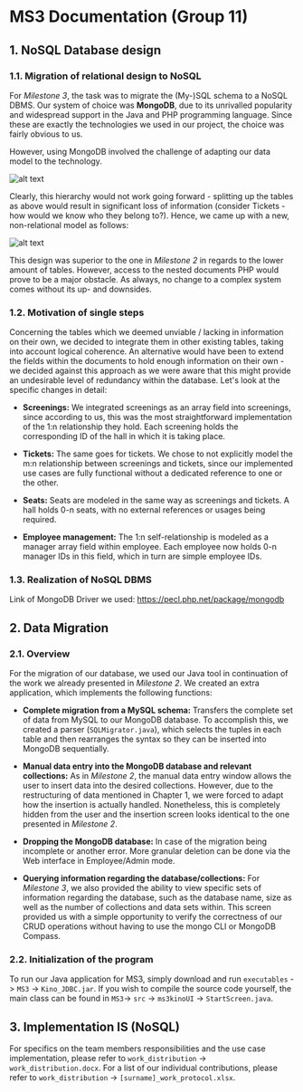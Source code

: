 # MS3 Documentation (Group 11)

## 1. NoSQL Database design
### 1.1. Migration of relational design to NoSQL
For _Milestone 3_, the task was to migrate the (My-)SQL schema to a NoSQL DBMS. Our system of choice was **MongoDB**, due to its unrivalled popularity and widespread support in the Java and PHP programming language. Since these are exactly the technologies we used in our project, the choice was fairly obvious to us.

However, using MongoDB involved the challenge of adapting our data model to the technology.

![alt text](https://github.com/utzn42/IMSE-WS2018/blob/master/readme_extras/ms2_rm.jpeg "Milestone 2 relational model")

Clearly, this hierarchy would not work going forward - splitting up the tables as above would result in significant loss of information (consider Tickets - how would we know who they belong to?). Hence, we came up with a new, non-relational model as follows:

![alt text](https://github.com/utzn42/IMSE-WS2018/blob/master/readme_extras/MonoDB_Design.JPG)
      

This design was superior to the one in _Milestone 2_ in regards to the lower amount of tables. However, access to the nested documents PHP would prove to be a major obstacle. As always, no change to a complex system comes without its up- and downsides. 

### 1.2. Motivation of single steps
Concerning the tables which we deemed unviable / lacking in information on their own, we decided to integrate them in other existing tables, taking into account logical coherence. An alternative would have been to extend the fields within the documents to hold enough information on their own - we decided against this approach as we were aware that this might provide an undesirable level of redundancy within the database. Let's look at the specific changes in detail:

+ **Screenings:** We integrated screenings as an array field into screenings, since according to us, this was the most straightforward implementation of the 1:n relationship they hold. Each screening holds the corresponding ID of the hall in which it is taking place.

+ **Tickets:** The same goes for tickets. We chose to not explicitly model the m:n relationship between screenings and tickets, since our implemented use cases are fully functional without a dedicated reference to one or the other.

+ **Seats:** Seats are modeled in the same way as screenings and tickets. A hall holds 0-n seats, with no external references or usages being required.

+ **Employee management:** The 1:n self-relationship is modeled as a manager array field within employee. Each employee now holds 0-n manager IDs in this field, which in turn are simple employee IDs.

### 1.3. Realization of NoSQL DBMS

Link of MongoDB Driver we used: https://pecl.php.net/package/mongodb


## 2. Data Migration
### 2.1. Overview
For the migration of our database, we used our Java tool in continuation of the work we already presented in _Milestone 2_. We created an extra application, which implements the following functions:

+ **Complete migration from a MySQL schema:** Transfers the complete set of data from MySQL to our MongoDB database. To accomplish this, we created a parser (`SQLMigrator.java`), which selects the tuples in each table and then rearranges the syntax so they can be inserted into MongoDB sequentially.

+ **Manual data entry into the MongoDB database and relevant collections:**  As in _Milestone 2_, the manual data entry window allows the user to insert data into the desired collections. However, due to the restructuring of data mentioned in Chapter 1, we were forced to adapt how the insertion is actually handled. Nonetheless, this is completely hidden from the user and the insertion screen looks identical to the one presented in _Milestone 2_. 

+ **Dropping the MongoDB database:** In case of the migration being incomplete or another error. More granular deletion can be done via the Web interface in Employee/Admin mode.

+ **Querying information regarding the database/collections:** For _Milestone 3_, we also provided the ability to view specific sets of information regarding the database, such as the database name, size as well as the number of collections and data sets within. This screen provided us with a simple opportunity to verify the correctness of our CRUD operations without having to use the mongo CLI or MongoDB Compass.

### 2.2. Initialization of the program
To run our Java application for MS3, simply download and run `executables` -> `MS3` -> `Kino_JDBC.jar`. If you wish to compile the source code yourself, the main class can be found in `MS3`-> `src` -> `ms3kinoUI` -> `StartScreen.java`.

## 3. Implementation IS (NoSQL)
For specifics on the team members responsibilities and the use case implementation, please refer to `work_distribution` -> `work_distribution.docx`. For a list of our individual contributions, please refer to `work_distribution` -> `[surname]_work_protocol.xlsx`.
